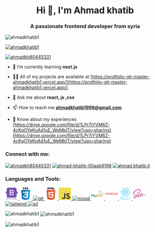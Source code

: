 <h1 align="center">Hi 👋, I'm Ahmad khatib</h1>
<h3 align="center">A passionate frontend developer from syria</h3>

<p align="left"> <img src="https://komarev.com/ghpvc/?username=ahmadkhatib1&label=Profile%20views&color=0e75b6&style=flat" alt="ahmadkhatib1" /> </p>

<p align="left"> <a href="https://github.com/ryo-ma/github-profile-trophy"><img src="https://github-profile-trophy.vercel.app/?username=ahmadkhatib1" alt="ahmadkhatib1" /></a> </p>

<p align="left"> <a href="https://twitter.com/ahmadkh80445331" target="blank"><img src="https://img.shields.io/twitter/follow/ahmadkh80445331?logo=twitter&style=for-the-badge" alt="ahmadkh80445331" /></a> </p>

- 🌱 I’m currently learning **next.js**

- 👨‍💻 All of my projects are available at [https://protfolio-git-master-ahmadkhatib1.vercel.app/](https://protfolio-git-master-ahmadkhatib1.vercel.app/)

- 💬 Ask me about **react, js ,css**

- 📫 How to reach me **ahmadkhatib1999@gmail.com**

- 📄 Know about my experiences [https://drive.google.com/file/d/1LPr7iYVM6Z-4cKgOYeKoAd1uE_WeMbIT/view?usp=sharing](https://drive.google.com/file/d/1LPr7iYVM6Z-4cKgOYeKoAd1uE_WeMbIT/view?usp=sharing)

<h3 align="left">Connect with me:</h3>
<p align="left">
<a href="https://twitter.com/ahmadkh80445331" target="blank"><img align="center" src="https://raw.githubusercontent.com/rahuldkjain/github-profile-readme-generator/master/src/images/icons/Social/twitter.svg" alt="ahmadkh80445331" height="30" width="40" /></a>
<a href="https://linkedin.com/in/ahmad-khatib-00aab6198" target="blank"><img align="center" src="https://raw.githubusercontent.com/rahuldkjain/github-profile-readme-generator/master/src/images/icons/Social/linked-in-alt.svg" alt="ahmad-khatib-00aab6198" height="30" width="40" /></a>
<a href="https://fb.com/ahmad.khatib.it" target="blank"><img align="center" src="https://raw.githubusercontent.com/rahuldkjain/github-profile-readme-generator/master/src/images/icons/Social/facebook.svg" alt="ahmad.khatib.it" height="30" width="40" /></a>
</p>

<h3 align="left">Languages and Tools:</h3>
<p align="left"> <a href="https://getbootstrap.com" target="_blank" rel="noreferrer"> <img src="https://raw.githubusercontent.com/devicons/devicon/master/icons/bootstrap/bootstrap-plain-wordmark.svg" alt="bootstrap" width="40" height="40"/> </a> <a href="https://www.w3schools.com/css/" target="_blank" rel="noreferrer"> <img src="https://raw.githubusercontent.com/devicons/devicon/master/icons/css3/css3-original-wordmark.svg" alt="css3" width="40" height="40"/> </a> <a href="https://git-scm.com/" target="_blank" rel="noreferrer"> <img src="https://www.vectorlogo.zone/logos/git-scm/git-scm-icon.svg" alt="git" width="40" height="40"/> </a> <a href="https://www.w3.org/html/" target="_blank" rel="noreferrer"> <img src="https://raw.githubusercontent.com/devicons/devicon/master/icons/html5/html5-original-wordmark.svg" alt="html5" width="40" height="40"/> </a> <a href="https://developer.mozilla.org/en-US/docs/Web/JavaScript" target="_blank" rel="noreferrer"> <img src="https://raw.githubusercontent.com/devicons/devicon/master/icons/javascript/javascript-original.svg" alt="javascript" width="40" height="40"/> </a> <a href="https://www.microsoft.com/en-us/sql-server" target="_blank" rel="noreferrer"> <img src="https://www.svgrepo.com/show/303229/microsoft-sql-server-logo.svg" alt="mssql" width="40" height="40"/> </a> <a href="https://www.mysql.com/" target="_blank" rel="noreferrer"> <img src="https://raw.githubusercontent.com/devicons/devicon/master/icons/mysql/mysql-original-wordmark.svg" alt="mysql" width="40" height="40"/> </a> <a href="https://www.oracle.com/" target="_blank" rel="noreferrer"> <img src="https://raw.githubusercontent.com/devicons/devicon/master/icons/oracle/oracle-original.svg" alt="oracle" width="40" height="40"/> </a> <a href="https://reactjs.org/" target="_blank" rel="noreferrer"> <img src="https://raw.githubusercontent.com/devicons/devicon/master/icons/react/react-original-wordmark.svg" alt="react" width="40" height="40"/> </a> <a href="https://sass-lang.com" target="_blank" rel="noreferrer"> <img src="https://raw.githubusercontent.com/devicons/devicon/master/icons/sass/sass-original.svg" alt="sass" width="40" height="40"/> </a> <a href="https://tailwindcss.com/" target="_blank" rel="noreferrer"> <img src="https://www.vectorlogo.zone/logos/tailwindcss/tailwindcss-icon.svg" alt="tailwind" width="40" height="40"/> </a> <a href="https://www.adobe.com/products/xd.html" target="_blank" rel="noreferrer"> <img src="https://cdn.worldvectorlogo.com/logos/adobe-xd.svg" alt="xd" width="40" height="40"/> </a> </p>

<p><img align="left" src="https://github-readme-stats.vercel.app/api/top-langs?username=ahmadkhatib1&show_icons=true&locale=en&layout=compact" alt="ahmadkhatib1" /></p>

<p>&nbsp;<img align="center" src="https://github-readme-stats.vercel.app/api?username=ahmadkhatib1&show_icons=true&locale=en" alt="ahmadkhatib1" /></p>

<p><img align="center" src="https://github-readme-streak-stats.herokuapp.com/?user=ahmadkhatib1&" alt="ahmadkhatib1" /></p>

